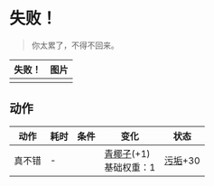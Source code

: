 # 失败！  
> 你太累了，不得不回来。  
  
  失败！  |   图片   
 ----  |  ----:   
   |  ![]()   
  
## 动作  
动作  |  耗时  |  条件  |  变化  |  状态  
----  |  ----  |  ----  |  ----  |  ----  
真不错<br>  |  -  |    |  [青椰子](CoconutHusked.md)(+1)<br>基础权重：1<br>  |  [污垢](Filth.md)+30  
